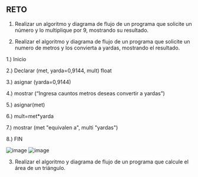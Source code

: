 ## RETO
1. Realizar un algoritmo y diagrama de flujo de un programa que solicite un número y lo multiplique por 9, mostrando su resultado.
   
    

2. Realizar el algoritmo y diagrama de flujo de un programa que solicite un numero de metros y los convierta a yardas, mostrando el resultado.

1.) Inicio 

2.) Declarar (met, yarda=0,9144, mult) float

3.) asignar (yarda=0,9144)

4.) mostrar (“Ingresa cauntos metros deseas convertir a yardas”)

5.) asignar(met)

6.) mult=met*yarda

7.) mostrar (met "equivalen a", multi "yardas")

8.) FIN

![image](https://user-images.githubusercontent.com/104279688/167272225-605ed162-2d00-4a1d-bc3a-c3f91f6c67c2.png)
![image](https://user-images.githubusercontent.com/104279688/167272976-43efe685-b295-4e3c-93cc-32b50acaa141.png)


      
    


3. Realizar el algoritmo y diagrama de flujo de un programa que calcule el área de un triángulo.

 







